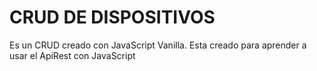 # CRUD DE DISPOSITIVOS
Es un CRUD creado con JavaScript Vanilla.
Esta creado para aprender a usar el ApiRest 
con JavaScript
